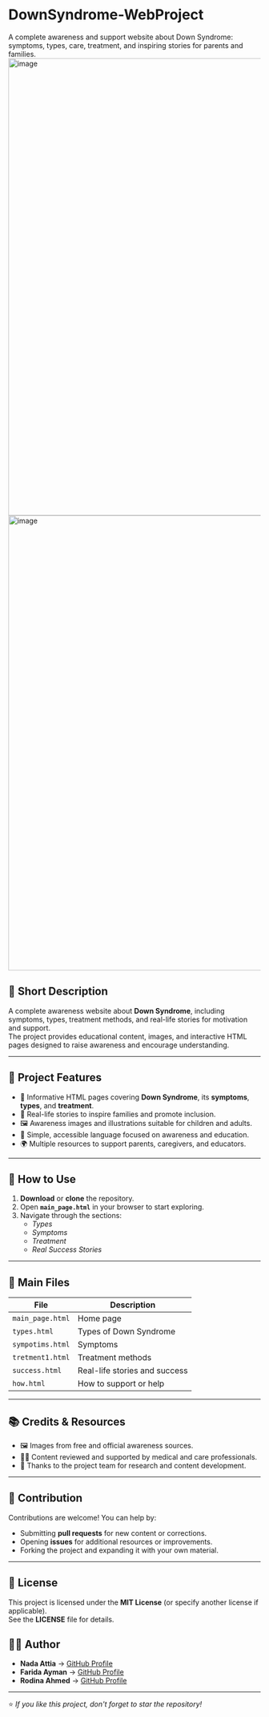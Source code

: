 # DownSyndrome-WebProject
A complete awareness and support website about Down Syndrome: symptoms, types, care, treatment, and inspiring stories for parents and families.
<img width="1916" height="912" alt="image" src="https://github.com/user-attachments/assets/60535102-f933-4f0a-b05f-82474ebd8001" />
<img width="1917" height="908" alt="image" src="https://github.com/user-attachments/assets/b65d6e56-340d-4266-86d0-ce3e98f418f4" />


## 📝 Short Description
A complete awareness website about **Down Syndrome**, including symptoms, types, treatment methods, and real-life stories for motivation and support.  
The project provides educational content, images, and interactive HTML pages designed to raise awareness and encourage understanding.

----

## 🌟 Project Features
- 📖 Informative HTML pages covering **Down Syndrome**, its **symptoms**, **types**, and **treatment**.  
- 💬 Real-life stories to inspire families and promote inclusion.  
- 🖼️ Awareness images and illustrations suitable for children and adults.  
- 🧩 Simple, accessible language focused on awareness and education.  
- 🌍 Multiple resources to support parents, caregivers, and educators.  

---

## 🚀 How to Use
1. **Download** or **clone** the repository.  
2. Open **`main_page.html`** in your browser to start exploring.  
3. Navigate through the sections:  
   - *Types*  
   - *Symptoms*  
   - *Treatment*  
   - *Real Success Stories*  

---

## 📁 Main Files

| File | Description |
|------|-------------|
| `main_page.html` | Home page |
| `types.html` | Types of Down Syndrome |
| `sympotims.html` | Symptoms |
| `tretment1.html` | Treatment methods |
| `success.html` | Real-life stories and success |
| `how.html` | How to support or help |

---

## 📚 Credits & Resources
- 🖼️ Images from free and official awareness sources.  
- 👩‍⚕️ Content reviewed and supported by medical and care professionals.  
- 🙌 Thanks to the project team for research and content development.  

---

## 🤝 Contribution
Contributions are welcome! You can help by:  
- Submitting **pull requests** for new content or corrections.  
- Opening **issues** for additional resources or improvements.  
- Forking the project and expanding it with your own material.  

---

## 📜 License
This project is licensed under the **MIT License** (or specify another license if applicable).  
See the **LICENSE** file for details.  

## 🧑‍💻 Author

- **Nada Attia** → [GitHub Profile](https://github.com/NadaAttia04)  
- **Farida Ayman** → [GitHub Profile](https://github.com/FaridaAyman)  
- **Rodina Ahmed** → [GitHub Profile](https://github.com/RodinaAhmed)

---

⭐ *If you like this project, don't forget to star the repository!*

